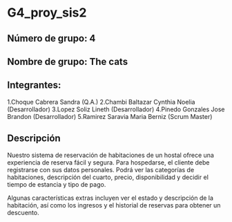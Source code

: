 # G4_proy_sis2

## Número de grupo: 4

## Nombre de grupo: The cats 

## Integrantes:
1.Choque Cabrera Sandra            (Q.A.)
2.Chambi Baltazar Cynthia Noelia   (Desarrollador)
3.Lopez Soliz Lineth               (Desarrollador)
4.Pinedo Gonzales Jose Brandon     (Desarrollador)
5.Ramirez Saravia Maria Berniz     (Scrum Master)

## Descripción
Nuestro sistema de reservación de habitaciones de un hostal ofrece una experiencia de reserva fácil y segura. 
Para hospedarse, el cliente debe registrarse con sus datos personales. 
Podrá ver las categorías de habitaciones, descripción del cuarto, precio, disponibilidad y decidir el tiempo de estancia y tipo de pago.

Algunas características extras incluyen ver el estado y descripción de la habitación, así como los ingresos y el historial de reservas para obtener un descuento.
